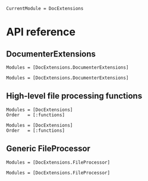 ```@meta
CurrentModule = DocExtensions
```

# API reference

## DocumenterExtensions
```@index
Modules = [DocExtensions.DocumenterExtensions]
```
```@autodocs
Modules = [DocExtensions.DocumenterExtensions]
```

## High-level file processing functions
```@index
Modules = [DocExtensions]
Order   = [:functions]
```
```@autodocs
Modules = [DocExtensions]
Order   = [:functions]
```

## Generic FileProcessor
```@index
Modules = [DocExtensions.FileProcessor]
```
```@autodocs
Modules = [DocExtensions.FileProcessor]
```
